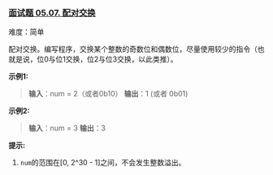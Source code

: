 ### [面试题 05.07. 配对交换](https://leetcode.cn/problems/exchange-lcci/)

难度：简单

配对交换。编写程序，交换某个整数的奇数位和偶数位，尽量使用较少的指令（也就是说，位0与位1交换，位2与位3交换，以此类推）。

**示例1:**

> **输入**：num = 2（或者0b10）
> **输出**：1 (或者 0b01)

**示例2:**

> **输入**：num = 3
> **输出**：3

**提示:**

1. `num`的范围在\[0, 2^30 - 1\]之间，不会发生整数溢出。
